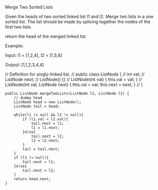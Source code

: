 Merge Two Sorted Lists

Given the heads of two sorted linked list l1 and l2. Merge two lists in a one sorted list. The list should be made by splicing together the nodes of the first two lists.

return the head of the merged linked list.

Example:

Input: l1 = [1,2,4], l2 = [1,3,4]

Output: [1,1,2,3,4,4]


 // Definition for singly-linked list.
 // public class ListNode {
 //     int val;
 //     ListNode next;
 //     ListNode() {}
 //     ListNode(int val) { this.val = val; }
 //     ListNode(int val, ListNode next) { this.val = val; this.next = next; }
 // }


    public ListNode mergeTwoLists(ListNode l1, ListNode l2) {
        // dummy head
        ListNode head = new ListNode();
        ListNode tail = head;
        
        while(l1 != null && l2 != null){
            if (l1.val < l2.val){
                tail.next = l1;
                l1 = l1.next;
            }else{
                tail.next = l2;
                l2 = l2.next;
            }
            tail = tail.next;
        }
        if (l1 != null){
            tail.next = l1;
        }else{
            tail.next = l2;
        }
        return head.next;
    }


